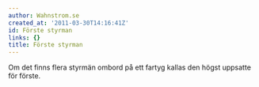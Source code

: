 ```yaml
---
author: Wahnstrom.se
created_at: '2011-03-30T14:16:41Z'
id: Förste styrman
links: {}
title: Förste styrman
---
```


Om det finns flera styrmän ombord på ett fartyg kallas den högst uppsatte för förste.